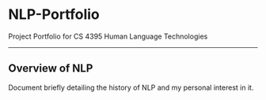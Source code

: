 # NLP-Portfolio
Project Portfolio for CS 4395 Human Language Technologies
_________________________________________________________________________________________________________________________________________________________________________

## Overview of NLP
Document briefly detailing the history of NLP and my personal interest in it.
